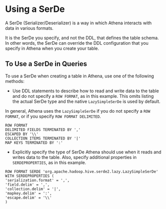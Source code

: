 # Using a SerDe<a name="serde-about"></a>

A SerDe \(Serializer/Deserializer\) is a way in which Athena interacts with data in various formats\.

It is the SerDe you specify, and not the DDL, that defines the table schema\. In other words, the SerDe can override the DDL configuration that you specify in Athena when you create your table\.

## To Use a SerDe in Queries<a name="to-use-a-serde"></a>

To use a SerDe when creating a table in Athena, use one of the following methods:

+ Use DDL statements to describe how to read and write data to the table and do not specify a `ROW FORMAT`, as in this example\. This omits listing the actual SerDe type and the native `LazySimpleSerDe` is used by default\.

In general, Athena uses the `LazySimpleSerDe` if you do not specify a `ROW FORMAT`, or if you specify `ROW FORMAT DELIMITED`\.

```
ROW FORMAT
DELIMITED FIELDS TERMINATED BY ','
ESCAPED BY '\\'
COLLECTION ITEMS TERMINATED BY '|'
MAP KEYS TERMINATED BY ':'
```

+ Explicitly specify the type of SerDe Athena should use when it reads and writes data to the table\. Also, specify additional properties in `SERDEPROPERTIES`, as in this example\.

```
ROW FORMAT SERDE 'org.apache.hadoop.hive.serde2.lazy.LazySimpleSerDe'
WITH SERDEPROPERTIES (
'serialization.format' = ',',
'field.delim' = ',',
'collection.delim' = '|',
'mapkey.delim' = ':',
'escape.delim' = '\\'
)
```